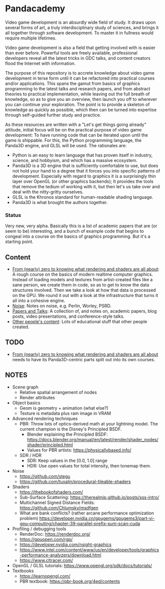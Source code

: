Pandacademy
===========

Video game development is an absurdly wide field of study. It draws upon
several forms of art, a truly interdisciplinary study of sciences, and
brings it all together through software development. To master it in
fullness would require multiple lifetimes.

Video game development is also a field that getting involved with is
easier than ever before. Powerful tools are freely available,
professional developers reveal all the latest tricks in GDC talks, and
content creators flood the Internet with information.

The purpose of this repository is to accrete knowledge about video game
development in terse form until it can be refactored into practical
courses and/or applications. This spans the gamut from basics of
graphics programming to the latest talks and research papers, and from
abstract theories to practical implementation, while leaving out the
full breath of knowledge, so as to give you an overview, then launch you
off to wherever you can continue your exploration. The point is to
provide a skeleton of knowledge as quickly as possible, which then can
be turned into expertise through self-guided further study and practice.

As these resources are written with a "Let's get things going already"
attitude, initial focus will be on the practical purpose of video game
development: To have running code that can be iterated upon until the
game is shippable. For this, the Python programming language, the
Panda3D engine, and GLSL will be used. The rationales are:
* Python is an easy to learn language that has proven itself in
  industry, science, and hobbyism, and which has a massive ecosystem.
* Panda3D is a 3D engine that is sufficiently comfortable to use, but
  does not hold your hand to a degree that it forces you into specific
  patterns of development. Especially with regard to graphics it is a
  surprisingly thin layer over OpenGL (or other graphics backends); It
  provides the tools that remove the tedium of working with it, but then
  let's us take over and deal with the nitty-gritty ourselves.
* GLSL is the Khronos standard for human-readable shading language.
* Panda3D is what brought the authors together.


### Status

Very new, very alpha. Basically this is a list of academic papers that
are (or seem to be) interesting, and a bunch of example code that begins
to congeal into a course on the basics of graphics programming. But it's
a starting point.


Content
-------

* [From (nearly) zero to knowing what rendering and shaders are all about](graphics_programming.md):
  A rough course on the basics of modern realtime computer graphics.
  Instead of loading models and textures from artist-created files like
  a sane person, we create them in code, so as to get to know the data
  structures involved. Then we take a look at how that data is processed
  on the GPU. We round it out with a look at the infrastructure that
  turns it all into a cohesive engine.
* [Noise](noise.md): Notes on noise, e.g. Perlin, Worley, PSRD.
* [Papers and Talks](papers_and_talks.md): A collection of, and notes
  on, academic papers, blog posts, video presentations, and
  conference-style talks.
* [Other people's content](other_peoples_content.md): Lots of
  educational stuff that other people created.


TODO
----

* [From (nearly) zero to knowing what rendering and shaders are all about](graphics_programming.md)
  needs to have its Panda3D-centric parts split out into its own
  courses.


NOTES
-----

* Scene graph
  * Relative spatial arrangement of nodes
  * Render attributes
* Object basics
  * Geom is geometry + animation (what else?)
  * Texture is metadata plus ram image in VRAM
* Advanced rendering techniques
  * PBR: Throw lots of optics-derived math at your lightning model.
    The current champion is the Disney's Principled BSDF.
    * Blender explaining the Principled BSDF: https://docs.blender.org/manual/en/latest/render/shader_nodes/shader/principled.html
    * Values for PBR artists: https://physicallybased.info/
  * SDR / HDR
    * SDR: Keep values in the [0.0, 1.0] range
    * HDR: Use open values for total intensity, then tonemap them.
* Noise
  * https://github.com/stegu
  * https://github.com/tuxalin/procedural-tileable-shaders
* Shaders
  * https://thebookofshaders.com/
  * Sub-Surface Scattering: https://therealmjp.github.io/posts/sss-intro/
  * Multichannel Signed Distance Fields: https://github.com/Chlumsky/msdfgen
  * What are bank conflicts? (rather arcane performance optimization problem) https://developer.nvidia.cn/gpugems/gpugems3/part-vi-gpu-computing/chapter-39-parallel-prefix-sum-scan-cuda
* Profiling / debugging tools
  * RenderDoc: https://renderdoc.org/
  * https://gpuopen.com/rgp/
  * https://developer.nvidia.com/nsight-graphics
  * https://www.intel.com/content/www/us/en/developer/tools/graphics-performance-analyzers/download.html
  * https://www.cltracer.com/
* OpenGL / GLSL tutorials: https://www.opengl.org/sdk/docs/tutorials/
* Textbooks
  * https://learnopengl.com/
  * PBR textbook: https://pbr-book.org/4ed/contents
